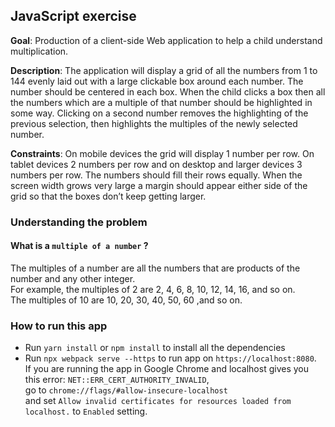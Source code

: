 ## JavaScript exercise

**Goal**: Production of a client-side Web application to help a child understand multiplication.

**Description**: The application will display a grid of all the numbers from 1 to 144 evenly laid out with a large clickable box around each number. The number should be centered in each box. When the child clicks a box then all the numbers which are a multiple of that number should be highlighted in some way. Clicking on a second number removes the highlighting of the previous selection, then highlights the multiples of the newly selected number.

**Constraints**: On mobile devices the grid will display 1 number per row. On tablet devices 2 numbers per row and on desktop and larger devices 3 numbers per row. The numbers should fill their rows equally. When the screen width grows very large a margin should appear either side of the grid so that the boxes don’t keep getting larger.

### Understanding the problem

#### What is a `multiple of a number` ?

The multiples of a number are all the numbers that are products of the number and any other integer.\
For example, the multiples of 2 are 2, 4, 6, 8, 10, 12, 14, 16, and so on.\
The multiples of 10 are 10, 20, 30, 40, 50, 60 ,and so on.

### How to run this app

* Run `yarn install` or `npm install` to install all the dependencies
* Run `npx webpack serve --https` to run app on `https://localhost:8080`.\
  If you are running the app in Google Chrome and localhost gives you this error: `NET::ERR_CERT_AUTHORITY_INVALID`,\
  go to `chrome://flags/#allow-insecure-localhost`\
  and set `Allow invalid certificates for resources loaded from localhost.` to `Enabled` setting.